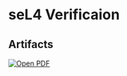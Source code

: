 # seL4 Verificaion
## Artifacts

[![Open PDF](https://img.shields.io/badge/seL4%20Verification%20|%20PDF-blue?style=for-the-badge&logo=pdf)](
    https://notoriginallink.github.io/seL4-verification/compiled/seL4.pdf
)
